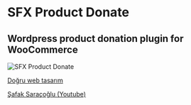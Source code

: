 # SFX Product Donate
## Wordpress product donation plugin for WooCommerce

![SFX Product Donate](https://repository-images.githubusercontent.com/313651863/0bd24300-2900-11eb-8dfe-3605a2eae4cc)

[Doğru web tasarım](https://dogruwebtasarim.com/)

[Şafak Saraçoğlu (Youtube)](https://www.youtube.com/saracoglusafak)
